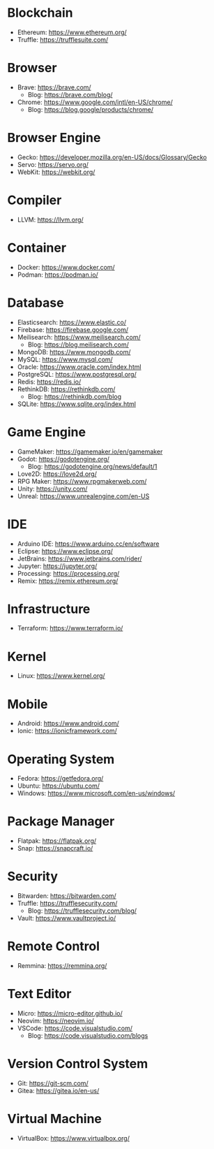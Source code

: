 # Blockchain
- Ethereum: https://www.ethereum.org/
- Truffle: https://trufflesuite.com/

# Browser
- Brave: https://brave.com/
  - Blog: https://brave.com/blog/
- Chrome: https://www.google.com/intl/en-US/chrome/
  - Blog: https://blog.google/products/chrome/

# Browser Engine
- Gecko: https://developer.mozilla.org/en-US/docs/Glossary/Gecko
- Servo: https://servo.org/
- WebKit: https://webkit.org/

# Compiler
- LLVM: https://llvm.org/

# Container
- Docker: https://www.docker.com/
- Podman: https://podman.io/

# Database
- Elasticsearch: https://www.elastic.co/
- Firebase: https://firebase.google.com/
- Meilisearch: https://www.meilisearch.com/
  - Blog: https://blog.meilisearch.com/
- MongoDB: https://www.mongodb.com/
- MySQL: https://www.mysql.com/
- Oracle: https://www.oracle.com/index.html
- PostgreSQL: https://www.postgresql.org/
- Redis: https://redis.io/
- RethinkDB: https://rethinkdb.com/
  - Blog: https://rethinkdb.com/blog
- SQLite: https://www.sqlite.org/index.html

# Game Engine
- GameMaker: https://gamemaker.io/en/gamemaker
- Godot: https://godotengine.org/
  - Blog: https://godotengine.org/news/default/1
- Love2D: https://love2d.org/
- RPG Maker: https://www.rpgmakerweb.com/
- Unity: https://unity.com/
- Unreal: https://www.unrealengine.com/en-US

# IDE
- Arduino IDE: https://www.arduino.cc/en/software
- Eclipse: https://www.eclipse.org/
- JetBrains: https://www.jetbrains.com/rider/
- Jupyter: https://jupyter.org/
- Processing: https://processing.org/
- Remix: https://remix.ethereum.org/

# Infrastructure
- Terraform: https://www.terraform.io/

# Kernel
- Linux: https://www.kernel.org/

# Mobile
- Android: https://www.android.com/
- Ionic: https://ionicframework.com/

# Operating System
- Fedora: https://getfedora.org/
- Ubuntu: https://ubuntu.com/
- Windows: https://www.microsoft.com/en-us/windows/

# Package Manager
- Flatpak: https://flatpak.org/
- Snap: https://snapcraft.io/

# Security
- Bitwarden: https://bitwarden.com/
- Truffle: https://trufflesecurity.com/
  - Blog: https://trufflesecurity.com/blog/
- Vault: https://www.vaultproject.io/

# Remote Control
- Remmina: https://remmina.org/

# Text Editor
- Micro: https://micro-editor.github.io/
- Neovim: https://neovim.io/
- VSCode: https://code.visualstudio.com/
  - Blog: https://code.visualstudio.com/blogs

# Version Control System
- Git: https://git-scm.com/
- Gitea: https://gitea.io/en-us/

# Virtual Machine
- VirtualBox: https://www.virtualbox.org/
